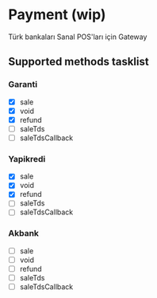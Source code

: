 # Payment (wip)
Türk bankaları Sanal POS'ları için Gateway

## Supported methods tasklist
### Garanti
- [x] sale
- [x] void
- [x] refund
- [ ] saleTds
- [ ] saleTdsCallback

### Yapikredi
- [x] sale
- [x] void
- [x] refund
- [ ] saleTds
- [ ] saleTdsCallback

### Akbank
- [ ] sale
- [ ] void
- [ ] refund
- [ ] saleTds
- [ ] saleTdsCallback
